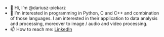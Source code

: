 - 👋 Hi, I’m @dariusz-piekarz
- 👀 I’m interested in programming in Python, C and C++ and combination of those languages. I am interested in their application to data analysis and processing, moreover to image / audio and video processing.
- 📫 How to reach me: [LinkedIn](https://www.linkedin.com/in/dariusz-piekarz/)


<!---
dariusz-piekarz/dariusz-piekarz is a ✨ special ✨ repository because its `README.md` (this file) appears on your GitHub profile.
You can click the Preview link to take a look at your changes.
--->

